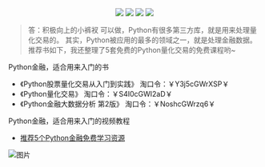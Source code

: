 <div align="center">
    <a href="https://github.com/zhaofeng092/python_auto_office"> <img src="https://badgen.net/badge/Github/%E7%A8%8B%E5%BA%8F%E5%91%98?icon=github&color=red"></a>
    <a href="http://t.cn/A6Gkrbzw"> <img src="https://badgen.net/badge/follow/%E5%85%AC%E4%BC%97%E5%8F%B7?icon=rss&color=green"></a>
    <a href="https://space.bilibili.com/259649365"> <img src="https://badgen.net/badge/pick/B%E7%AB%99?icon=dependabot&color=blue"></a>
    <a href="https://mp.weixin.qq.com/s/CadAaJUTUlXmTxJAjFUfPQ"> <img src="https://badgen.net/badge/join/%E4%BA%A4%E6%B5%81%E7%BE%A4?icon=atom&color=yellow"></a>
</div>


> 答：积极向上的小裤衩
> 可以做，Python有很多第三方库，就是用来处理量化交易的。
> 其实，Python被应用的最多的领域之一，就是处理金融数据。
> 推荐书如下，我还整理了5套免费的Python量化交易的免费课程哟~



Python金融，适合用来入门的书

- 《Python股票量化交易从入门到实践》  淘口令：￥Y3j5cGWrXSP￥
- 《Python量化交易》 淘口令：￥S4I0cGWI2aD￥
- 《Python金融大数据分析 第2版》 淘口令：￥NoshcGWrzq6￥

Python金融，适合用来入门的视频教程

- [推荐5个Python金融免费学习资源](http://mp.weixin.qq.com/s?__biz=MzI2Nzg5MjgyNg==&mid=2247485981&idx=1&sn=c671b456615c7d8b0bb3294d56da028d&chksm=eaf6ab28dd81223ee0b952371b04d5ca0cc301a113e7c52abd289ae77879c0d56ebaeaf2d757&scene=21#wechat_redirect)



![图片](https://img-blog.csdnimg.cn/img_convert/9f9ea5e5338cbbfda46b8230d5fcf21e.png)